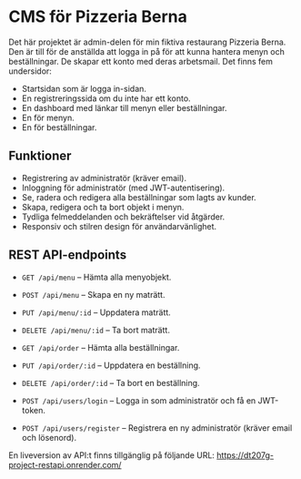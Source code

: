 # CMS för Pizzeria Berna

Det här projektet är admin-delen för min fiktiva restaurang Pizzeria Berna. Den är till för de anställda att logga in på för att kunna hantera menyn och beställningar. De skapar ett konto med deras arbetsmail. Det finns fem undersidor: 
- Startsidan som är logga in-sidan.
- En registreringssida om du inte har ett konto.
- En dashboard med länkar till menyn eller beställningar. 
- En för menyn. 
- En för beställningar.

## Funktioner

- Registrering av administratör (kräver email).
- Inloggning för administratör (med JWT-autentisering).
- Se, radera och redigera alla beställningar som lagts av kunder.
- Skapa, redigera och ta bort objekt i menyn.
- Tydliga felmeddelanden och bekräftelser vid åtgärder.
- Responsiv och stilren design för användarvänlighet.

## REST API-endpoints

- `GET /api/menu` – Hämta alla menyobjekt.
- `POST /api/menu` – Skapa en ny maträtt.
- `PUT /api/menu/:id` – Uppdatera maträtt.
- `DELETE /api/menu/:id` – Ta bort maträtt.

- `GET /api/order` – Hämta alla beställningar.
- `PUT /api/order/:id` – Uppdatera en beställning.
- `DELETE /api/order/:id` – Ta bort en beställning.

- `POST /api/users/login` – Logga in som administratör och få en JWT-token.
- `POST /api/users/register` – Registrera en ny administratör (kräver email och lösenord).

En liveversion av API:t finns tillgänglig på följande URL: https://dt207g-project-restapi.onrender.com/
